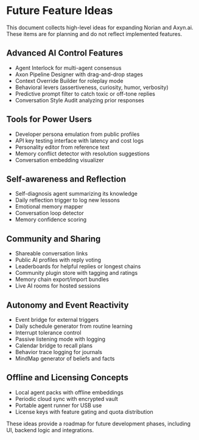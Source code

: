 # Future Feature Ideas

This document collects high-level ideas for expanding Norian and Axyn.ai. These items are for planning and do not reflect implemented features.

## Advanced AI Control Features
- Agent Interlock for multi-agent consensus
- Axon Pipeline Designer with drag-and-drop stages
- Context Override Builder for roleplay mode
- Behavioral levers (assertiveness, curiosity, humor, verbosity)
- Predictive prompt filter to catch toxic or off-tone replies
- Conversation Style Audit analyzing prior responses

## Tools for Power Users
- Developer persona emulation from public profiles
- API key testing interface with latency and cost logs
- Personality editor from reference text
- Memory conflict detector with resolution suggestions
- Conversation embedding visualizer

## Self-awareness and Reflection
- Self-diagnosis agent summarizing its knowledge
- Daily reflection trigger to log new lessons
- Emotional memory mapper
- Conversation loop detector
- Memory confidence scoring

## Community and Sharing
- Shareable conversation links
- Public AI profiles with reply voting
- Leaderboards for helpful replies or longest chains
- Community plugin store with tagging and ratings
- Memory chain export/import bundles
- Live AI rooms for hosted sessions

## Autonomy and Event Reactivity
- Event bridge for external triggers
- Daily schedule generator from routine learning
- Interrupt tolerance control
- Passive listening mode with logging
- Calendar bridge to recall plans
- Behavior trace logging for journals
- MindMap generator of beliefs and facts

## Offline and Licensing Concepts
- Local agent packs with offline embeddings
- Periodic cloud sync with encrypted vault
- Portable agent runner for USB use
- License keys with feature gating and quota distribution

These ideas provide a roadmap for future development phases, including UI, backend logic and integrations.
